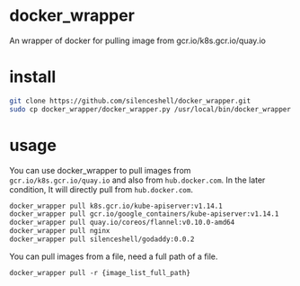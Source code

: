 # docker_wrapper
An wrapper of docker for pulling image from gcr.io/k8s.gcr.io/quay.io

# install

```bash
git clone https://github.com/silenceshell/docker_wrapper.git
sudo cp docker_wrapper/docker_wrapper.py /usr/local/bin/docker_wrapper
```

# usage

You can use docker_wrapper to pull images from `gcr.io/k8s.gcr.io/quay.io` and also from `hub.docker.com`. In the later condition, It will directly pull from `hub.docker.com`.

```bash
docker_wrapper pull k8s.gcr.io/kube-apiserver:v1.14.1
docker_wrapper pull gcr.io/google_containers/kube-apiserver:v1.14.1
docker_wrapper pull quay.io/coreos/flannel:v0.10.0-amd64
docker_wrapper pull nginx
docker_wrapper pull silenceshell/godaddy:0.0.2
```

You can pull images from a file, need a full path of a file.
```
docker_wrapper pull -r {image_list_full_path}
```
